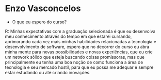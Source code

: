 # Enzo Vasconcelos

- O que eu espero do curso?

R: Minhas expectativas com a graduação selecionada é que eu desenvolva meu conhecimento através do tempo em que estarei cursando, aprimorando cada vez mais minhas habilidades relacionadas a tecnologia e desenvolvimento de software, espero que no decorrer do curso eu abra minha mente para novas possibilidades e novas experiências, que eu crie um network sólido que esteja buscando coisas promissoras, mas que principalmente eu tenha uma boa noção de como funciona a área de tecnologia e seu mercado hostil, para que eu possa me adequar e sempre estar estudando ou até criando inovações.

